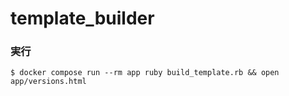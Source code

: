 # template_builder

### 実行
```
$ docker compose run --rm app ruby build_template.rb && open app/versions.html 
```